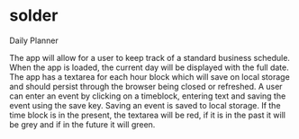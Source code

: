 # solder
Daily Planner

The app will allow for a user to keep track of a standard business schedule.
When the app is loaded, the current day will be displayed with the full date.
The app has a textarea for each hour block which will save on local storage and should persist through
the browser being closed or refreshed.
A user can enter an event by clicking on a timeblock, entering text and saving the event using the save key.
Saving an event is saved to local storage.
If the time block is in the present, the textarea will be red, if it is in the past it will be grey and if in the future it will green. 









